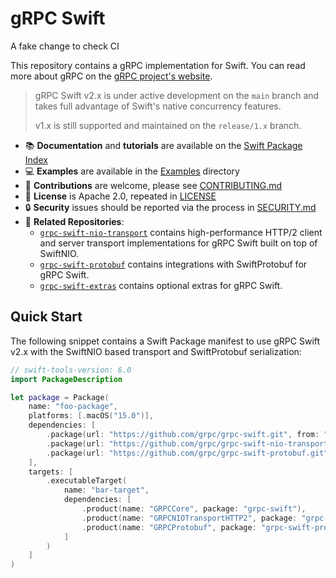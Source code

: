 # gRPC Swift

A fake change to check CI

This repository contains a gRPC implementation for Swift. You can read more
about gRPC on the [gRPC project's website][grpcio].

> gRPC Swift v2.x is under active development on the `main` branch and takes
> full advantage of Swift's native concurrency features.
>
> v1.x is still supported and maintained on the `release/1.x` branch.

- 📚 **Documentation** and **tutorials** are available on the [Swift Package Index][spi-grpc-swift]
- 💻 **Examples** are available in the [Examples](Examples) directory
- 🚀 **Contributions** are welcome, please see [CONTRIBUTING.md](CONTRIBUTING.md)
- 🪪 **License** is Apache 2.0, repeated in [LICENSE](License)
- 🔒 **Security** issues should be reported via the process in [SECURITY.md](SECURITY.md)
- 🔀 **Related Repositories**:
  - [`grpc-swift-nio-transport`][grpc-swift-nio-transport] contains high-performance HTTP/2 client and server transport implementations for gRPC Swift built on top of SwiftNIO.
  - [`grpc-swift-protobuf`][grpc-swift-protobuf] contains integrations with SwiftProtobuf for gRPC Swift.
  - [`grpc-swift-extras`][grpc-swift-extras] contains optional extras for gRPC Swift.


## Quick Start

The following snippet contains a Swift Package manifest to use gRPC Swift v2.x with
the SwiftNIO based transport and SwiftProtobuf serialization:

```swift
// swift-tools-version: 6.0
import PackageDescription

let package = Package(
    name: "foo-package",
    platforms: [.macOS("15.0")],
    dependencies: [
        .package(url: "https://github.com/grpc/grpc-swift.git", from: "2.0.0-alpha.1"),
        .package(url: "https://github.com/grpc/grpc-swift-nio-transport.git", from: "1.0.0-alpha.1"),
        .package(url: "https://github.com/grpc/grpc-swift-protobuf.git", from: "1.0.0-alpha.1"),
    ],
    targets: [
        .executableTarget(
            name: "bar-target",
            dependencies: [
                .product(name: "GRPCCore", package: "grpc-swift"),
                .product(name: "GRPCNIOTransportHTTP2", package: "grpc-swift-nio-transport"),
                .product(name: "GRPCProtobuf", package: "grpc-swift-protobuf"),
            ]
        )
    ]
)
```

[gh-grpc]: https://github.com/grpc/grpc
[grpcio]: https://grpc.io
[spi-grpc-swift]: https://swiftpackageindex.com/grpc/grpc-swift/documentation
[grpc-swift-nio-transport]: https://github.com/grpc/grpc-swift-nio-transport
[grpc-swift-protobuf]: https://github.com/grpc/grpc-swift-protobuf
[grpc-swift-extras]: https://github.com/grpc/grpc-swift-extras
